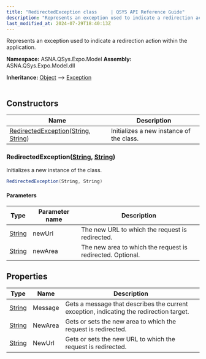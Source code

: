 ```yaml
---
title: "RedirectedException class     | QSYS API Reference Guide"
description: "Represents an exception used to indicate a redirection action within the application. "
last_modified_at: 2024-07-29T18:40:13Z
---
```


Represents an exception used to indicate a redirection action within the application.

**Namespace:** ASNA.QSys.Expo.Model
**Assembly:** ASNA.QSys.Expo.Model.dll

**Inheritance:** [Object](https://docs.microsoft.com/en-us/dotnet/api/system.object) --> [Exception](https://docs.microsoft.com/en-us/dotnet/api/system.exception)
<br>
<br>

## Constructors

| Name | Description |
| --- | --- |
| [RedirectedException](#redirectedexceptionstring-string)([String](https://docs.microsoft.com/en-us/dotnet/api/system.string), [String](https://docs.microsoft.com/en-us/dotnet/api/system.string)) | Initializes a new instance of the  class.

### RedirectedException([String](https://docs.microsoft.com/en-us/dotnet/api/system.string), [String](https://docs.microsoft.com/en-us/dotnet/api/system.string))

Initializes a new instance of the  class.

```cs
RedirectedException(String, String)
```

#### Parameters

| Type | Parameter name | Description
| --- | --- | ---
| [String](https://docs.microsoft.com/en-us/dotnet/api/system.string) | newUrl | The new URL to which the request is redirected.
| [String](https://docs.microsoft.com/en-us/dotnet/api/system.string) | newArea | The new area to which the request is redirected. Optional.

## Properties

| Type | Name | Description
| --- | --- | --- 
| [String](https://learn.microsoft.com/en-us/dotnet/api/system.string?view=net-8.0) | Message | Gets a message that describes the current exception, indicating the redirection target. |
| [String](https://learn.microsoft.com/en-us/dotnet/api/system.string?view=net-8.0) | NewArea | Gets or sets the new area to which the request is redirected. |
| [String](https://learn.microsoft.com/en-us/dotnet/api/system.string?view=net-8.0) | NewUrl | Gets or sets the new URL to which the request is redirected. |
